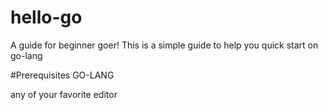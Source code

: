 # hello-go

A guide for beginner goer!
This is a simple guide to help you quick start on go-lang

#Prerequisites
GO-LANG

 any of your favorite editor
 
